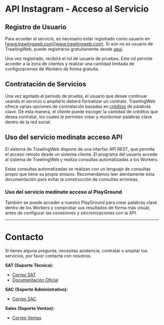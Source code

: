 # API Instagram - Acceso al Servicio

## Registro de Usuario

Para acceder al servicio, es necesario estar registrado como usuario en [www.trawlingweb.com](www.trawlingweb.com). Si aún no es usuario de TrawlingWeb, puede registrarse gratuitamente desde [aquí](https://dashboard.trawlingweb.com/register).

Una vez registrado, recibirá el rol de usuario de pruebas. Este rol permite acceder a la zona de clientes y realizar una cantidad limitada de configuraciones de Workers de forma gratuita.

## Contratación de Servicios

Una vez agotado el periodo de prueba, el usuario que desee continuar usando el servicio o ampliarlo deberá formalizar un contrato. TrawlingWeb ofrece varias opciones de contratación basadas en [créditos](00_Presentación.md#Características-Principales) de palabras clave. De esta manera, el cliente puede escoger la cantidad de créditos que desea contratar, los cuales le permiten crear y monitorear palabras clave dentro de la red social.

## Uso del servicio medinate acceso API

El sistema de TrawlingWeb dispone de una interfaz API REST, que permite el acceso remoto desde un sistema cliente. El programa del usuario accede al sistema de TrawlingWeb y realiza consultas automatizadas a los Workers.

Estas consultas automatizadas se realizan con un lenguaje de consultas propio que tiene su propia sintaxis. Recomendamos leer atentamente esta documentación para evitar la construcción de consultas erróneas.

### Uso del servicio medinate acceso al PlayGround

También se puede acceder a nuestro PlayGround para crear palabras clave dentro de los Workers y comprobar sus resultados de forma más visual, antes de configurar las conexiones y sincronizaciones con la API.

---

# Contacto

Si tienes alguna pregunta, necesitas asistencia, contratar o ampliar tus servicios, por favor contacta con nosotros.

**SAT (Soporte Técnico):**
- [Correo SAT](mailto:support@trawlingweb.com)
- [Documentación Oficial](https://docs.trawlingweb.com)

**SAC (Soporte Administrativo):**
- [Correo SAC](mailto:gestion@trawlingweb.com)

**Sales (Soporte Ventas):**
- [Correo Ventas](mailto:sales@trawlingweb.com)

